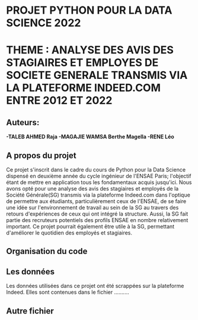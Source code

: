 # PROJET PYTHON POUR LA DATA SCIENCE 2022

# THEME : ANALYSE DES AVIS DES STAGIAIRES ET EMPLOYES DE SOCIETE GENERALE TRANSMIS VIA LA PLATEFORME INDEED.COM ENTRE 2012 ET 2022  

## Auteurs:
**-TALEB AHMED Raja
-MAGAJIE WAMSA Berthe Magella
-RENE Léo**

## A propos du projet
Ce projet s'inscrit dans le cadre du cours de Python pour la Data Science dispensé en deuxième année du cycle ingénieur de l'ENSAE Paris; l'objectif étant de mettre en application tous les fondamentaux acquis jusqu'ici. 
Nous avons opté pour une analyse des avis des stagiaires et employés de la Société Générale(SG) transmis via la plateforme Indeed.com dans l'optique de permettre aux étudiants, particulièrement ceux de l'ENSAE, de se faire une idée sur l'environnement de travail au sein de la SG au travers des retours d'expériences de ceux qui ont intégré la structure. Aussi, la SG fait partie des recruteurs potentiels des profils ENSAE en nombre relativement important. 
Ce projet pourrait également être utile à la SG, permettant d'améliorer le quotidien des employés et stagiaires.  

## Organisation du code


## Les données
Les données utilisées dans ce projet ont été scrappées sur la plateforme Indeed. Elles sont contenues dans le fichier ..........

## Autre fichier
